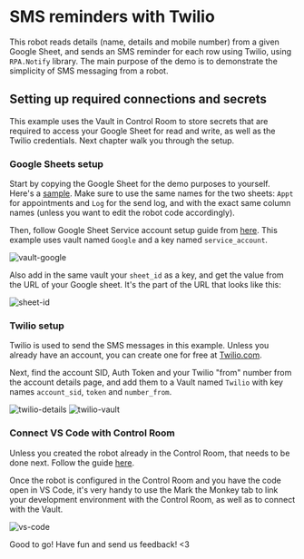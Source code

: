 # SMS reminders with Twilio

This robot reads details (name, details and mobile number) from a given Google Sheet, and sends an SMS reminder for each row using Twilio, using `RPA.Notify` library. The main purpose of the demo is to demonstrate the simplicity of SMS messaging from a robot.

## Setting up required connections and secrets

This example uses the Vault in Control Room to store secrets that are required to access your Google Sheet for read and write, as well as the Twilio credentials. Next chapter walk you through the setup.

### Google Sheets setup

Start by copying the Google Sheet for the demo purposes to yourself. Here's a [sample](https://docs.google.com/spreadsheets/d/1QFvDR5GnGAI_TQL5uhmgkAiLiDsNc7cwUrPpDF2PUp0/edit#gid=0). Make sure to use the same names for the two sheets: `Appt` for appointments and `Log` for the send log, and with the exact same column names (unless you want to edit the robot code accordingly).

Then, follow Google Sheet Service account setup guide from [here](https://robocorp.com/docs/development-guide/google-sheets/interacting-with-google-sheets#storing-the-credentials-in-control-room-vault). This example uses vault named `Google` and a key named `service_account`.

![vault-google](https://user-images.githubusercontent.com/40179958/173300620-4b2d9f3e-c9b7-4152-ba11-e6c133e2886b.png)

Also add in the same vault your `sheet_id` as a key, and get the value from the URL of your Google sheet. It's the part of the URL that looks like this:

![sheet-id](https://user-images.githubusercontent.com/40179958/173300650-531cc517-08ed-46b6-bff2-f34ca4b4a1a8.png)

### Twilio setup

Twilio is used to send the SMS messages in this example. Unless you already have an account, you can create one for free at [Twilio.com](https://www.twilio.com/try-twilio).

Next, find the account SID, Auth Token and your Twilio "from" number from the account details page, and add them to a Vault named `Twilio` with key names `account_sid`, `token` and `number_from`.

![twilio-details](https://user-images.githubusercontent.com/40179958/173300696-f268811f-06b4-4500-ab7f-827dc4a41795.png)
![twilio-vault](https://user-images.githubusercontent.com/40179958/173300708-336c7cbe-e62b-4377-92f5-9b9960590a98.png)

### Connect VS Code with Control Room

Unless you created the robot already in the Control Room, that needs to be done next. Follow the guide [here](https://robocorp.com/docs/development-guide/control-room/configuring-robots).

Once the robot is configured in the Control Room and you have the code open in VS Code, it's very handy to use the Mark the Monkey tab to link your development environment with the Control Room, as well as to connect with the Vault.

![vs-code](https://user-images.githubusercontent.com/40179958/173300728-b9f2e079-b592-4bed-8abc-7485937a7075.png)

Good to go! Have fun and send us feedback! <3
